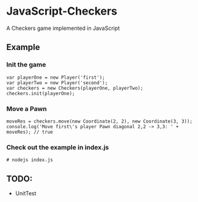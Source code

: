 # JavaScript-Checkers
A Checkers game implemented in JavaScript

## Example
### Init the game
```
var playerOne = new Player('first');
var playerTwo = new Player('second');
var checkers = new Checkers(playerOne, playerTwo);
checkers.init(playerOne);
```

### Move a Pawn
```
moveRes = checkers.move(new Coordinate(2, 2), new Coordinate(3, 3));
console.log('Move first\'s player Pawn diagonal 2,2 -> 3,3: ' + moveRes); // true
```

### Check out the example in index.js
```
# nodejs index.js
```

## TODO:
- UnitTest